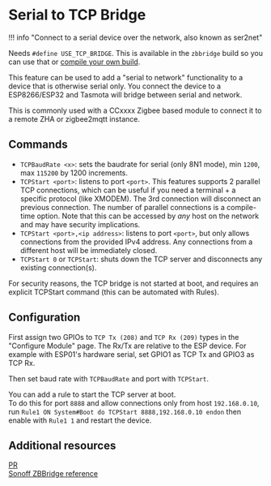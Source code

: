 # Serial to TCP Bridge

!!! info "Connect to a serial device over the network, also known as ser2net"

Needs `#define USE_TCP_BRIDGE`. This is available in the `zbbridge` build so you can use that or [compile your own build](Compile-your-build).

This feature can be used to add a "serial to network" functionality to a device that is otherwise serial only. You connect the device to a ESP8266/ESP32 and Tasmota will bridge between serial and network.

This is commonly used with a CCxxxx Zigbee based module to connect it to a remote ZHA or zigbee2mqtt instance.

## Commands

* `TCPBaudRate <x>`: sets the baudrate for serial (only 8N1 mode), min `1200`, max `115200` by 1200 increments.
* `TCPStart <port>`: listens to port `<port>`. This features supports 2 parallel TCP connections, which can be useful if you need a terminal + a specific protocol (like XMODEM). The 3rd connection will disconnect an previous connection. The number of parallel connections is a compile-time option. Note that this can be accessed by *any* host on the network and may have security implications.
* `TCPStart <port>,<ip address>`: listens to port `<port>`, but only allows connections from the provided IPv4 address. Any connections from a different host will be immediately closed.
* `TCPStart 0` or `TCPStart`: shuts down the TCP server and disconnects any existing connection(s).

For security reasons, the TCP bridge is not started at boot, and requires an explicit TCPStart command (this can be automated with Rules).

## Configuration

First assign two GPIOs to `TCP Tx (208)` and `TCP Rx (209)` types in the "Configure Module" page. The Rx/Tx are relative to the ESP device. For example with ESP01's hardware serial, set GPIO1 as TCP Tx and GPIO3 as TCP Rx.

Then set baud rate with `TCPBaudRate` and port with `TCPStart`.

You can add a rule to start the TCP server at boot.  
To do this for port `8888` and allow connections only from host `192.168.0.10`, run `Rule1 ON System#Boot do TCPStart 8888,192.168.0.10 endon` then enable with `Rule1 1` and restart the device.

## Additional resources

[PR](https://github.com/arendst/Tasmota/pull/8702)  
[Sonoff ZBBridge reference](https://zigbee.blakadder.com/Sonoff_ZBBridge.html)
